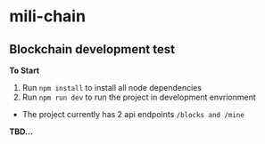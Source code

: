 # mili-chain

## Blockchain development test

**To Start**


1. Run `npm install` to install all node dependencies
2. Run `npm run dev` to run the project in development envrionment

* The project currently has 2 api endpoints `/blocks and /mine`

**TBD...**

